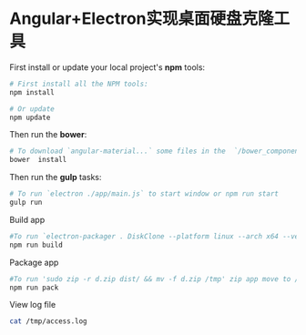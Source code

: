 # Angular+Electron实现桌面硬盘克隆工具

First install or update your local project's **npm** tools:

```bash
# First install all the NPM tools:
npm install

# Or update
npm update
```
Then run the **bower**:

```bash
# To download `angular-material...` some files in the  `/bower_components` directory
bower  install
```
Then run the **gulp** tasks:

```bash
# To run `electron ./app/main.js` to start window or npm run start
gulp run
```
Build app
```bash
#To run `electron-packager . DiskClone --platform linux --arch x64 --version 1.1.3  --prune  --out=dist/ --overwrite  --icon =app/assets/img/appledisk.png --prune   --ignore=node_modules/electron-prebuilt --ignore=node_modules/electron-packager --ignore =.git` to generate curent path 'dist' directory
npm run build
```
Package app
```bash
#To run 'sudo zip -r d.zip dist/ && mv -f d.zip /tmp' zip app move to /tmp
npm run pack
```
View log file
```bash
cat /tmp/access.log
```
